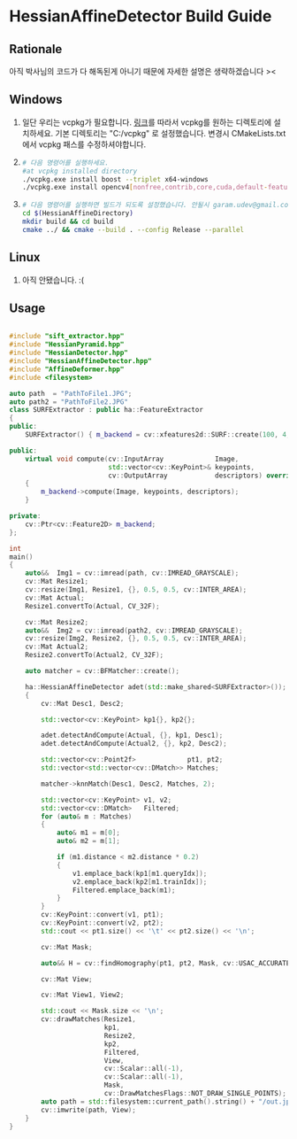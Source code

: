 # HessianAffineDetector Build Guide

## Rationale

아직 박사님의 코드가 다 해독된게 아니기 때문에 자세한 설명은 생략하겠습니다 ><

## Windows

1. 일단 우리는 vcpkg가 필요합니다. [링크](https://vcpkg.io/en/getting-started.html)를 따라서 vcpkg를 원하는 디렉토리에 설치하세요. 기본 디렉토리는 "C:/vcpkg" 로 설정했습니다. 변경시 CMakeLists.txt에서 vcpkg 패스를 수정하셔야합니다. 

2.  ```sh
    # 다음 명령어를 실행하세요.
    #at vcpkg installed directory
    ./vcpkg.exe install boost --triplet x64-windows
    ./vcpkg.exe install opencv4[nonfree,contrib,core,cuda,default-features,dnn,jpeg,png,quirc,tiff,webp,tbb,python]:x64-windows
    ```

3. ```sh
   # 다음 명령어를 실행하면 빌드가 되도록 설정했습니다. 안될시 garam.udev@gmail.com으로 연락주세용
   cd $(HessianAffineDirectory) 
   mkdir build && cd build
   cmake ../ && cmake --build . --config Release --parallel
   ```

## Linux

1. 아직 안됐습니다. :( 

## Usage

```cpp

#include "sift_extractor.hpp"
#include "HessianPyramid.hpp"
#include "HessianDetector.hpp"
#include "HessianAffineDetector.hpp"
#include "AffineDeformer.hpp"
#include <filesystem>

auto path  = "PathToFile1.JPG";
auto path2 = "PathToFile2.JPG"
class SURFExtractor : public ha::FeatureExtractor
{
public:
    SURFExtractor() { m_backend = cv::xfeatures2d::SURF::create(100, 4, 3, true); }

public:
    virtual void compute(cv::InputArray             Image,
                         std::vector<cv::KeyPoint>& keypoints,
                         cv::OutputArray            descriptors) override
    {
        m_backend->compute(Image, keypoints, descriptors);
    }

private:
    cv::Ptr<cv::Feature2D> m_backend;
};

int
main()
{
    auto&&  Img1 = cv::imread(path, cv::IMREAD_GRAYSCALE);
    cv::Mat Resize1;
    cv::resize(Img1, Resize1, {}, 0.5, 0.5, cv::INTER_AREA);
    cv::Mat Actual;
    Resize1.convertTo(Actual, CV_32F);

    cv::Mat Resize2;
    auto&&  Img2 = cv::imread(path2, cv::IMREAD_GRAYSCALE);
    cv::resize(Img2, Resize2, {}, 0.5, 0.5, cv::INTER_AREA);
    cv::Mat Actual2;
    Resize2.convertTo(Actual2, CV_32F);

    auto matcher = cv::BFMatcher::create();

    ha::HessianAffineDetector adet(std::make_shared<SURFExtractor>());
    {
        cv::Mat Desc1, Desc2;

        std::vector<cv::KeyPoint> kp1{}, kp2{};

        adet.detectAndCompute(Actual, {}, kp1, Desc1);
        adet.detectAndCompute(Actual2, {}, kp2, Desc2);

        std::vector<cv::Point2f>             pt1, pt2;
        std::vector<std::vector<cv::DMatch>> Matches;

        matcher->knnMatch(Desc1, Desc2, Matches, 2);

        std::vector<cv::KeyPoint> v1, v2;
        std::vector<cv::DMatch>   Filtered;
        for (auto& m : Matches)
        {
            auto& m1 = m[0];
            auto& m2 = m[1];

            if (m1.distance < m2.distance * 0.2)
            {
                v1.emplace_back(kp1[m1.queryIdx]);
                v2.emplace_back(kp2[m1.trainIdx]);
                Filtered.emplace_back(m1);
            }
        }
        cv::KeyPoint::convert(v1, pt1);
        cv::KeyPoint::convert(v2, pt2);
        std::cout << pt1.size() << '\t' << pt2.size() << '\n';

        cv::Mat Mask;

        auto&& H = cv::findHomography(pt1, pt2, Mask, cv::USAC_ACCURATE);

        cv::Mat View;

        cv::Mat View1, View2;

        std::cout << Mask.size << '\n';
        cv::drawMatches(Resize1,
                        kp1,
                        Resize2,
                        kp2,
                        Filtered,
                        View,
                        cv::Scalar::all(-1),
                        cv::Scalar::all(-1),
                        Mask,
                        cv::DrawMatchesFlags::NOT_DRAW_SINGLE_POINTS);
        auto path = std::filesystem::current_path().string() + "/out.jpg";
        cv::imwrite(path, View);
    }
}
```



